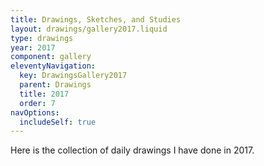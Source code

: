 ```yaml
---
title: Drawings, Sketches, and Studies
layout: drawings/gallery2017.liquid
type: drawings
year: 2017
component: gallery
eleventyNavigation:
  key: DrawingsGallery2017
  parent: Drawings
  title: 2017
  order: 7
navOptions:
  includeSelf: true
---
```


Here is the collection of daily drawings I have done in 2017.
